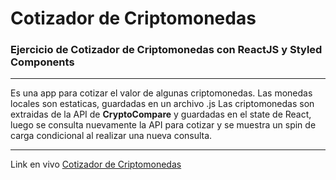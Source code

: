 # Cotizador de Criptomonedas

### Ejercicio de Cotizador de Criptomonedas con **ReactJS** y **Styled Components**

---

Es una app para cotizar el valor de algunas criptomonedas.
Las monedas locales son estaticas, guardadas en un archivo .js
Las criptomonedas son extraidas de la API de **CryptoCompare** y guardadas en el state de React, luego se consulta nuevamente la API para cotizar y se muestra un spin de carga condicional al realizar una nueva consulta.

---

Link en vivo [Cotizador de Criptomonedas](https://frosty-morse-226d92.netlify.app/)